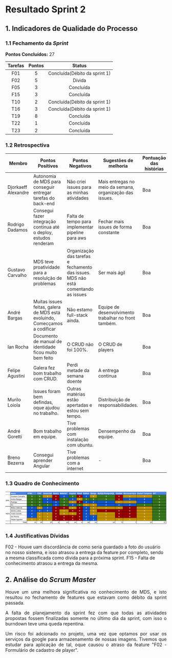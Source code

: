 # Resultado Sprint 2

## 1. Indicadores de Qualidade do Processo

### 1.1 Fechamento da _Sprint_

**Pontos Concluídos:** 27

| Tarefas | Pontos | Status |
|:-------:|:------:|:------:|
| F01 |5| Concluída(Débito da sprint 1) |
| F02 |5| Dívida |
| F05 |3| Concluída |
| F15 |3| Concluída |
| T10 |2| Concluída(Débito da sprint 1) |
| T16 |3| Concluída(Débito da sprint 1) |
| T19 |8| Concluída |
| T22 |1| Concluída|
| T23 |2| Concluída|

### 1.2 Retrospectiva

|Membro|Pontos Positivos|Pontos Negativos|Sugestões de melhoria| Pontuação das histórias |
|---|------|-----|---|---|
|Djorkaeff Alexandre| Autonomia de MDS para conseguir entregar tarefas do back-end| Não criei issues para as minhas atividades| Mais entregas no meio da semana, organização das issues. |Boa|
|Rodrigo Dadamos| Consegui fazer integração continua até o deploy, estudos renderam| Falta de tempo para implementar pipeline para aws | Fechar mais issues de forma constante |Boa |
|Gustavo Carvalho| MDS teve proatividade para a resolulção de problemas| Organização das tarefas e fechamento das issues. MDS não está comentando as issues | Ser mais ágil |Boa |
|André Bargas| Muitas issues feitas, galera de MDS está evoluindo, Comecçamos a codificar | Não estamo full-stack ainda.| Equipe de desenvolvimento trabalhar no front também. |Boa |
|Ian Rocha| Documento de manual de identidade ficou muito bem feito| O CRUD não foi 100%. | O CRUD de players |  Boa |
|Felipe Agustini| Galera fez bom trabalho com CRUD.| Perdi metade da semana doente | A entrega continua| Boa
|Murilo Loiola| Issues foram bem defindas, oque ajudou no trabalho.| Outras matérias estão apertadas e estou sem tempo.| Distribuição de responsabilidades. |Boa |
|André Goretti| Bom trabalho em equipe.| Tive problemas com instalação com ubuntu.| Densempenho da equipe. |Boa
|Breno Bezerra| Consegui aprender Angular|Tive problemas com a internet| - | Boa |


### 1.3 Quadro de Conhecimento

![](./images/con_sprint2.png)

### 1.4 Justificativas Dívidas

F02 - Houve uam discordância de como seria guardado a foto do usuário no nosso sistema, e isso atrasou a entrega da feature por completo, sendo a mesma classificada como dívida para a próxima sprint.
F15 - Falta de conhecimento atrasou a entrega da mesma.  

## 2. Análise do _Scrum Master_

<p align="justify">Houve um uma melhora significativa no conhecimento de MDS, e isto resultou no fechamento de features que estavam como débito da sprint passada.</p>
<p align="justify">A falta de planejamento da sprint fez com que todas as atividades propostas fossem finalizadas somente no último dia da sprint, com isso o burndown teve uma queda repentina.</p>
<p align="justify"> Um risco foi adcionado no projeto, uma vez que optamos por usar os serviços da google para armazenamento de nossas imagens. Tivemos que estudar para aplicação de tal, oque causou o atraso da feature "F02 - Formulário de cadastro de player".